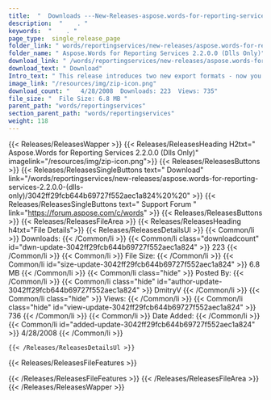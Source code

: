 ```yaml
---
title:  "  Downloads ---New-Releases-aspose.words-for-reporting-services-2.2.0.0-(dlls-only) . " 
description:  "    . " 
keywords:  "    . " 
page_type:  single_release_page
folder_link: " words/reportingservices/new-releases/aspose.words-for-reporting-services-2.2.0.0-(dlls-only)/"
folder_name: " Aspose.Words for Reporting Services 2.2.0.0 (Dlls Only)"
download_link: " /words/reportingservices/new-releases/aspose.words-for-reporting-services-2.2.0.0-(dlls-only)/3042ff29fcb644b69727f552aec1a824"
download_text: " Download"
Intro_text: " This release introduces two new export formats - now you are able to export your..."
image_link: "/resources/img/zip-icon.png"
download_count: "   4/28/2008  Downloads: 223  Views: 735"
file_size: "  File Size: 6.8 MB "
parent_path: "words/reportingservices"
section_parent_path: "words/reportingservices"
weight: 118 
---
```


{{< Releases/ReleasesWapper >}}
  {{< Releases/ReleasesHeading H2txt=" Aspose.Words for Reporting Services 2.2.0.0 (Dlls Only)" imagelink="/resources/img/zip-icon.png">}}
  {{< Releases/ReleasesButtons >}}
    {{< Releases/ReleasesSingleButtons text=" Download" link="/words/reportingservices/new-releases/aspose.words-for-reporting-services-2.2.0.0-(dlls-only)/3042ff29fcb644b69727f552aec1a824%20%20" >}}
    {{< Releases/ReleasesSingleButtons text=" Support Forum " link="https://forum.aspose.com/c/words" >}}
  {{< Releases/ReleasesButtons >}}
  {{< Releases/ReleasesFileArea >}}
    {{< Releases/ReleasesHeading h4txt="File Details">}}
    {{< Releases/ReleasesDetailsUl >}}
            {{< Common/li  >}} Downloads: {{< /Common/li >}} 
      {{< Common/li class="downloadcount" id="dwn-update-3042ff29fcb644b69727f552aec1a824" >}} 223 {{< /Common/li >}} 
      {{< Common/li  >}} File Size: {{< /Common/li >}} 
      {{< Common/li id="size-update-3042ff29fcb644b69727f552aec1a824" >}} 6.8 MB {{< /Common/li >}} 
      {{< Common/li  class="hide" >}} Posted By: {{< /Common/li >}} 
      {{< Common/li class="hide" id="author-update-3042ff29fcb644b69727f552aec1a824" >}} DmitryV {{< /Common/li >}} 
      {{< Common/li class="hide"  >}} Views: {{< /Common/li >}} 
      {{< Common/li class="hide" id="view-update-3042ff29fcb644b69727f552aec1a824" >}} 736 {{< /Common/li >}} 
      {{< Common/li  >}} Date Added: {{< /Common/li >}} 
      {{< Common/li id="added-update-3042ff29fcb644b69727f552aec1a824" >}} 4/28/2008 {{< /Common/li >}} 

    {{< /Releases/ReleasesDetailsUl >}}

  {{< Releases/ReleasesFileFeatures >}}
      
  {{< /Releases/ReleasesFileFeatures >}}
 {{< /Releases/ReleasesFileArea >}}
{{< /Releases/ReleasesWapper >}}


